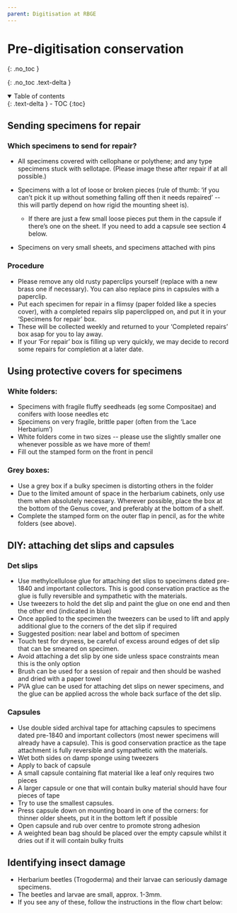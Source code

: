 ```yaml
---
parent: Digitisation at RBGE
---
```


# Pre-digitisation conservation

{: .no_toc }

  {: .no_toc .text-delta }
<details open markdown="block">
  <summary>
    Table of contents
  </summary>
  {: .text-delta }
- TOC
{:toc}
</details>

## Sending specimens for repair

### Which specimens to send for repair?

- All specimens covered with cellophane or polythene; and any type specimens stuck with sellotape. (Please image these after repair if at all possible.) 

- Specimens with a lot of loose or broken pieces (rule of thumb: ‘if you can’t pick it up without something falling off then it needs repaired’ -- this will partly depend on how rigid the mounting sheet is).  
  - If there are just a few small loose pieces put them in the capsule if there’s one on the sheet. If you need to add a capsule see section 4 below. 
- Specimens on very small sheets, and specimens attached with pins  

### Procedure

- Please remove any old rusty paperclips yourself (replace with a new brass one if necessary). You can also replace pins in capsules with a paperclip.
- Put each specimen for repair in a flimsy (paper folded like a species cover), with a completed repairs slip paperclipped on, and put it in your ‘Specimens for repair’ box.
- These will be collected weekly and returned to your ‘Completed repairs’ box asap for you to lay away.  
- If your ‘For repair’ box is filling up very quickly, we may decide to record some repairs for completion at a later date. 

## Using protective covers for specimens

### White folders: 

- Specimens with fragile fluffy seedheads (eg some Compositae) and conifers with loose needles etc 
- Specimens on very fragile, brittle paper (often from the ‘Lace Herbarium’) 
- White folders come in two sizes -- please use the slightly smaller one whenever possible as we have more of them!  
- Fill out the stamped form on the front in pencil

### Grey boxes: 

- Use a grey box if a bulky specimen is distorting others in the folder
- Due to the limited amount of space in the herbarium cabinets, only use them when absolutely necessary. Wherever possible, place the box at the bottom of the Genus cover, and preferably at the bottom of a shelf. 
- Complete the stamped form on the outer flap in pencil, as for the white folders (see above).

## DIY: attaching det slips and capsules 

### Det slips

- Use methylcellulose glue for attaching det slips to specimens dated pre-1840 and important collectors. This is good conservation practice as the glue is fully reversible and sympathetic with the materials. 
- Use tweezers to hold the det slip and paint the glue on one end and then the other end (indicated in blue) 
- Once applied to the specimen the tweezers can be used to lift and apply additional glue to the corners of the det slip if required 
- Suggested position: near label and bottom of specimen 
- Touch test for dryness, be careful of excess around edges of det slip that can be smeared on specimen. 
- Avoid attaching a det slip by one side unless space constraints mean this is the only option 
- Brush can be used for a session of repair and then should be washed and dried with a paper towel 
- PVA glue can be used for attaching det slips on newer specimens, and the glue can be applied across the whole back surface of the det slip. 

### Capsules
 
- Use double sided archival tape for attaching capsules to specimens dated pre-1840 and important collectors (most newer specimens will already have a capsule). This is good conservation practice as the tape attachment is fully reversible and sympathetic with the materials. 
- Wet both sides on damp sponge using tweezers 
- Apply to back of capsule 
- A small capsule containing flat material like a leaf only requires two pieces 
- A larger capsule or one that will contain bulky material should have four pieces of tape 
- Try to use the smallest capsules. 
- Press capsule down on mounting board in one of the corners: for thinner older sheets, put it in the bottom left if possible 
- Open capsule and rub over centre to promote strong adhesion 
- A weighted bean bag should be placed over the empty capsule whilst it dries out if it will contain bulky fruits  


## Identifying insect damage 

- Herbarium beetles (Trogoderma) and their larvae can seriously damage specimens.  
- The beetles and larvae are small, approx. 1-3mm. 
- If you see any of these, follow the instructions in the flow chart below:   
